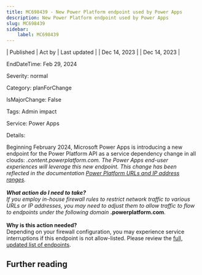 ```yaml
---
title: MC698439 - New Power Platform endpoint used by Power Apps
description: New Power Platform endpoint used by Power Apps
slug: MC698439
sidebar:
    label: MC698439
---
```


| Published | Act by | Last updated |
| Dec 14, 2023 |  | Dec 14, 2023 |

EndDateTime: Feb 29, 2024

Severity: normal

Category: planForChange

IsMajorChange: False

Tags: Admin impact

Service: Power Apps

Details: 

Beginning February 2024, Microsoft Power Apps is introducing a new endpoint for the Power Platform API as a service dependency change in all clouds: *.content.powerplatform.com. The Power Apps end-user experiences will leverage this new endpoint. This change has been reflected in the documentation <a href="https://aka.ms/5866Link1">Power Platform URLs and IP address ranges</a>.<br><br>
<b>What action do I need to take?</b><br>
If you employ in-house firewall rules to restrict network traffic to various URLs or IP addresses, you may need to adjust them to allow traffic to flow to endpoints under the following domain <b>*.powerplatform.com</b>.<br><br><b>Why is this action needed?</b><br>
Depending on your firewall configuration, you may experience service interruptions if this endpoint is not allow-listed. Please review the <a href="https://aka.ms/5866Link2">full, updated list of endpoints</a>.

## Further reading
